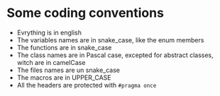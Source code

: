 # Some coding conventions

- Evrything is in english
- The variables names are in snake_case, like the enum members
- The functions are in snake_case
- The class names are in Pascal case, excepted for abstract classes, witch are in camelCase
- The files names are un snake_case
- The macros are in UPPER_CASE
- All the headers are protected with `#pragma once`